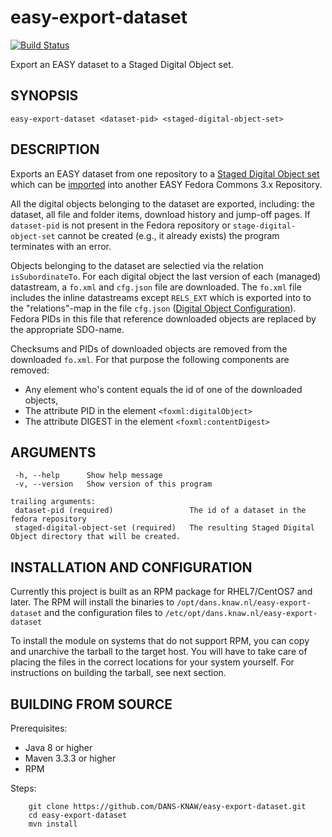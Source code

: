easy-export-dataset
===================
[![Build Status](https://travis-ci.org/DANS-KNAW/easy-export-dataset.svg?branch=master)](https://travis-ci.org/DANS-KNAW/easy-export-dataset)

Export an EASY dataset to a Staged Digital Object set.


SYNOPSIS
--------

    easy-export-dataset <dataset-pid> <staged-digital-object-set>


DESCRIPTION
-----------

Exports an EASY dataset from one repository to a [Staged Digital Object set] which can be [imported] into another EASY Fedora Commons 3.x Repository. 

All the digital objects belonging to the dataset are 
exported, including: the dataset, all file and folder items, download history and jump-off pages. If `dataset-pid`
is not present in the Fedora repository or `stage-digital-object-set` cannot be created (e.g., it already exists)
the program terminates with an error.

Objects belonging to the dataset are selectied via the relation `isSubordinateTo`.
For each digital object the last version of each (managed) datastream, a `fo.xml` and `cfg.json` file are downloaded.
The `fo.xml` file includes the inline datastreams except `RELS_EXT`
which is exported into to the "relations"-map in the file `cfg.json` ([Digital Object Configuration]).
Fedora PIDs in this file that reference downloaded objects are replaced by the appropriate SDO-name.

Checksums and PIDs of downloaded objects are removed from the downloaded `fo.xml`.
For that purpose the following components are removed:

* Any element who's content equals the id of one of the downloaded objects,
* The attribute PID in the element `<foxml:digitalObject>`
* The attribute DIGEST in the element `<foxml:contentDigest>`


ARGUMENTS
---------

     -h, --help      Show help message
     -v, --version   Show version of this program
    
    trailing arguments:
     dataset-pid (required)                 The id of a dataset in the fedora repository
     staged-digital-object-set (required)   The resulting Staged Digital Object directory that will be created.


INSTALLATION AND CONFIGURATION
------------------------------
Currently this project is built as an RPM package for RHEL7/CentOS7 and later. The RPM will install the binaries to
`/opt/dans.knaw.nl/easy-export-dataset` and the configuration files to `/etc/opt/dans.knaw.nl/easy-export-dataset` 

To install the module on systems that do not support RPM, you can copy and unarchive the tarball to the target host.
You will have to take care of placing the files in the correct locations for your system yourself. For instructions
on building the tarball, see next section.


BUILDING FROM SOURCE
--------------------

Prerequisites:

* Java 8 or higher
* Maven 3.3.3 or higher
* RPM
 
Steps:

        git clone https://github.com/DANS-KNAW/easy-export-dataset.git
        cd easy-export-dataset
        mvn install
  
[Staged Digital Object set]: https://github.com/DANS-KNAW/easy-ingest#staged-digital-object-set
[Digital Object Configuration]: https://github.com/DANS-KNAW/easy-ingest#digital-object-configuration-file
[EASY Metadata]: https://easy.dans.knaw.nl/schemas/md/emd/2013/11/emd.xsd
[DCTERMS format]: http://dublincore.org/documents/dcmi-terms/#terms-format
[MIME Type]: https://en.wikipedia.org/wiki/MIME
[imported]: https://github.com/DANS-KNAW/easy-export-dataset/wiki
